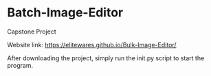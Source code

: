 # Batch-Image-Editor
Capstone Project

Website link: 
https://elitewares.github.io/Bulk-Image-Editor/

After downloading the project, simply run the init.py script to start the program.
